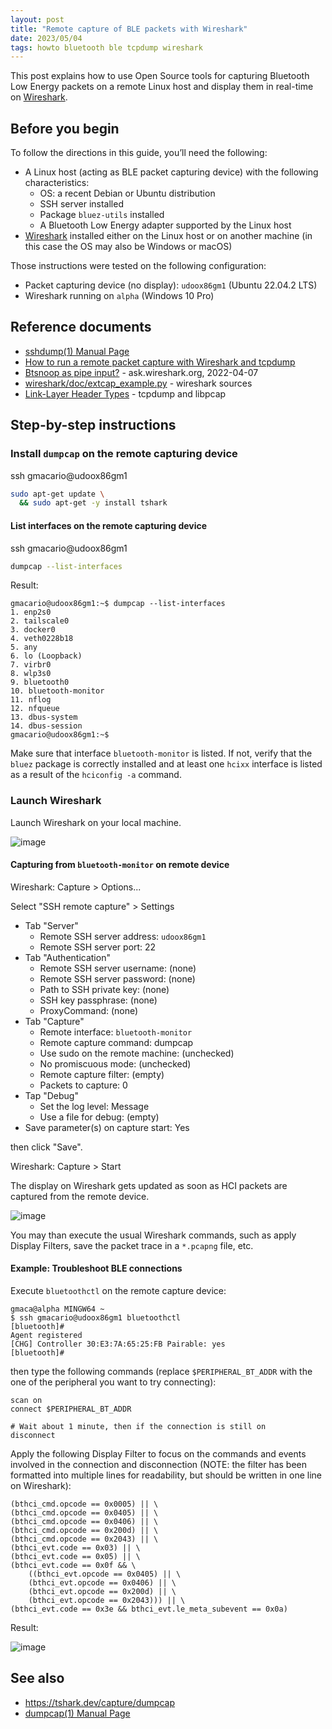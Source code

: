 ```yaml
---
layout: post
title: "Remote capture of BLE packets with Wireshark"
date: 2023/05/04
tags: howto bluetooth ble tcpdump wireshark
---
```


This post explains how to use Open Source tools for capturing Bluetooth Low Energy packets on a remote Linux host and display them in real-time on [Wireshark](https://www.wireshark.org/).

## Before you begin

To follow the directions in this guide, you’ll need the following:

- A Linux host (acting as BLE packet capturing device) with the following characteristics:
  - OS: a recent Debian or Ubuntu distribution
  - SSH server installed
  - Package `bluez-utils` installed
  - A Bluetooth Low Energy adapter supported by the Linux host
- [Wireshark](https://www.wireshark.org/) installed either on the Linux host or on another machine (in this case the OS may also be Windows or macOS)

Those instructions were tested on the following configuration:

- Packet capturing device (no display): `udoox86gm1` (Ubuntu 22.04.2 LTS)
- Wireshark running on `alpha` (Windows 10 Pro)

## Reference documents

- [sshdump(1) Manual Page](https://www.wireshark.org/docs/man-pages/sshdump.html)
- [How to run a remote packet capture with Wireshark and tcpdump](https://www.comparitech.com/net-admin/tcpdump-capture-wireshark/)
- [Btsnoop as pipe input?](https://ask.wireshark.org/question/26666/btsnoop-as-pipe-input/) - ask.wireshark.org, 2022-04-07
- [wireshark/doc/extcap_example.py](https://github.com/wireshark/wireshark/blob/master/doc/extcap_example.py) - wireshark sources
- [Link-Layer Header Types](https://www.tcpdump.org/linktypes.html) - tcpdump and libpcap

## Step-by-step instructions

### Install `dumpcap` on the remote capturing device

ssh gmacario@udoox86gm1

```bash
sudo apt-get update \
  && sudo apt-get -y install tshark
```

#### List interfaces on the remote capturing device

ssh gmacario@udoox86gm1

```bash
dumpcap --list-interfaces
```

Result:

```text
gmacario@udoox86gm1:~$ dumpcap --list-interfaces
1. enp2s0
2. tailscale0
3. docker0
4. veth0228b18
5. any
6. lo (Loopback)
7. virbr0
8. wlp3s0
9. bluetooth0
10. bluetooth-monitor
11. nflog
12. nfqueue
13. dbus-system
14. dbus-session
gmacario@udoox86gm1:~$
```

Make sure that interface `bluetooth-monitor` is listed. If not, verify that the `bluez` package is correctly installed and at least one `hcixx` interface is listed as a result of the `hciconfig -a` command.

### Launch Wireshark

Launch Wireshark on your local machine.

![image](https://user-images.githubusercontent.com/75182/236686774-5695edf7-7d3d-4b08-b82f-51a1b5492f76.png)

#### Capturing from `bluetooth-monitor` on remote device

Wireshark: Capture > Options...

Select "SSH remote capture" > Settings

- Tab "Server"
  - Remote SSH server address: `udoox86gm1`
  - Remote SSH server port: 22
- Tab "Authentication"
  - Remote SSH server username: (none)
  - Remote SSH server password: (none)
  - Path to SSH private key: (none)
  - SSH key passphrase: (none)
  - ProxyCommand: (none)
- Tab "Capture"
  - Remote interface: `bluetooth-monitor`
  - Remote capture command: dumpcap
  - Use sudo on the remote machine: (unchecked)
  - No promiscuous mode: (unchecked)
  - Remote capture filter: (empty)
  - Packets to capture: 0
- Tap "Debug"
  - Set the log level: Message
  - Use a file for debug: (empty)
- Save parameter(s) on capture start: Yes

then click "Save".

Wireshark: Capture > Start

The display on Wireshark gets updated as soon as HCI packets are captured from the remote device.

![image](https://user-images.githubusercontent.com/75182/236293319-971638cb-5db4-4147-bdd8-cb89727efdb9.png)

You may than execute the usual Wireshark commands, such as apply Display Filters, save the packet trace in a `*.pcapng` file, etc.

#### Example: Troubleshoot BLE connections

Execute `bluetoothctl` on the remote capture device:

```text
gmaca@alpha MINGW64 ~
$ ssh gmacario@udoox86gm1 bluetoothctl
[bluetooth]#
Agent registered
[CHG] Controller 30:E3:7A:65:25:FB Pairable: yes
[bluetooth]#
```

then type the following commands (replace `$PERIPHERAL_BT_ADDR` with the one of the peripheral you want to try connecting):

```text
scan on
connect $PERIPHERAL_BT_ADDR

# Wait about 1 minute, then if the connection is still on
disconnect
```

Apply the following Display Filter to focus on the commands and events involved in the connection and disconnection (NOTE: the filter has been formatted into multiple lines for readability, but should be written in one line on Wireshark):

```text
(bthci_cmd.opcode == 0x0005) || \
(bthci_cmd.opcode == 0x0405) || \
(bthci_cmd.opcode == 0x0406) || \
(bthci_cmd.opcode == 0x200d) || \
(bthci_cmd.opcode == 0x2043) || \
(bthci_evt.code == 0x03) || \
(bthci_evt.code == 0x05) || \
(bthci_evt.code == 0x0f && \
    ((bthci_evt.opcode == 0x0405) || \
    (bthci_evt.opcode == 0x0406) || \
    (bthci_evt.opcode == 0x200d) || \
    (bthci_evt.opcode == 0x2043))) || \
(bthci_evt.code == 0x3e && bthci_evt.le_meta_subevent == 0x0a)
```

Result:

![image](https://user-images.githubusercontent.com/75182/236319898-9562e848-ba8b-48ee-9eee-cd4190f087a7.png)

## See also

- <https://tshark.dev/capture/dumpcap>
- [dumpcap(1) Manual Page](https://www.wireshark.org/docs/man-pages/dumpcap.html)

<!-- EOF -->